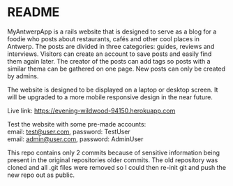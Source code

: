 # README

MyAntwerpApp is a rails website that is designed to serve as a blog for a foodie who posts about restaurants, cafés and other cool places in Antwerp. The posts are divided in three categories: guides, reviews and interviews. Visitors can create an account to save posts and easily find them again later. The creator of the posts can add tags so posts with a similar thema can be gathered on one page. New posts can only be created by admins.

The website is designed to be displayed on a laptop or desktop screen. It will be upgraded to a more mobile responsive design in the near future.

Live link: https://evening-wildwood-94150.herokuapp.com

Test the website with some pre-made accounts:\
  email: test@user.com, password: TestUser\
  email: admin@user.com, password: AdminUser
  
  
This repo contains only 2 commits because of sensitive information being present in the original repositories older commits.
The old repository was cloned and all .git files were removed so I could then re-init git and push the new repo out as public.
